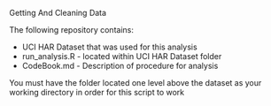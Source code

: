 Getting And Cleaning Data

The following repository contains: 
* UCI HAR Dataset that was used for this analysis
* run_analysis.R - located within UCI HAR Dataset folder 
* CodeBook.md - Description of procedure for analysis

You must have the folder located one level above the dataset as your working directory in order for this script to work 